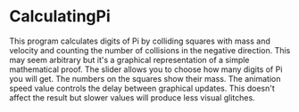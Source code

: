 # CalculatingPi
This program calculates digits of Pi by colliding squares with mass and velocity and counting the number of collisions in the negative direction. This may seem arbitrary but it's a graphical representation of a simple mathematical proof. The slider allows you to choose how many digits of Pi you will get. The numbers on the squares show their mass. The animation speed value controls the delay between graphical updates. This doesn't affect the result but slower values will produce less visual glitches.
